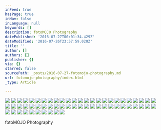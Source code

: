 ```yaml
---
inFeed: true
hasPage: true
inNav: false
inLanguage: null
keywords: []
description: fotoMOJO Photography
datePublished: '2016-07-27T00:01:34.429Z'
dateModified: '2016-07-26T23:57:59.020Z'
title: ''
author: []
authors: []
publisher: {}
via: {}
starred: false
sourcePath: _posts/2016-07-27-fotomojo-photography.md
url: fotomojo-photography/index.html
_type: Article

---
```

![](https://the-grid-user-content.s3-us-west-2.amazonaws.com/8b838f91-b556-4074-8d53-f844dd4e43e4.jpg)
![](https://the-grid-user-content.s3-us-west-2.amazonaws.com/20b7ecea-c729-4400-b82b-1c96631edd7d.jpg)
![](https://the-grid-user-content.s3-us-west-2.amazonaws.com/8d57f433-405a-4ebd-9c74-7ef1f770f59f.jpg)
![](https://the-grid-user-content.s3-us-west-2.amazonaws.com/a733c9f7-995e-433d-9063-09e5fae17d0e.jpg)
![](https://the-grid-user-content.s3-us-west-2.amazonaws.com/0bd449f0-c308-40ab-be3a-37416e114d1d.jpg)
![](https://the-grid-user-content.s3-us-west-2.amazonaws.com/15537eeb-a2c3-4b21-bfa2-2c28bccd3a8e.jpg)
![](https://the-grid-user-content.s3-us-west-2.amazonaws.com/ffc19efe-e12f-4c95-aec4-60125776fe2f.jpg)
![](https://the-grid-user-content.s3-us-west-2.amazonaws.com/718dd4b7-f1e3-4b1f-8a94-a26ff615f6e6.jpg)
![](https://the-grid-user-content.s3-us-west-2.amazonaws.com/6276084a-5485-48c7-a566-c87352d465f5.jpg)
![](https://the-grid-user-content.s3-us-west-2.amazonaws.com/59c6ce8c-896d-4e58-a3f5-f838976a8e02.jpg)
![](https://the-grid-user-content.s3-us-west-2.amazonaws.com/20ec76a8-c6a3-43dc-97a0-b8eb1c2e5d00.jpg)
![](https://the-grid-user-content.s3-us-west-2.amazonaws.com/4ce32eb0-dbef-4d66-95db-c149c93ef0f3.jpg)
![](https://the-grid-user-content.s3-us-west-2.amazonaws.com/bd70bd4e-a524-4ba0-abbf-fe2ea6a9f3d8.jpg)
![](https://the-grid-user-content.s3-us-west-2.amazonaws.com/34a91c87-e796-472e-aa50-48d2449d8641.jpg)
![](https://the-grid-user-content.s3-us-west-2.amazonaws.com/d9b1fe8c-bef0-4069-a865-bce7a9dca56e.jpg)
![](https://the-grid-user-content.s3-us-west-2.amazonaws.com/c8f58a9a-5a73-40dc-9a38-9455adf5444a.jpg)
![](https://the-grid-user-content.s3-us-west-2.amazonaws.com/3d15539d-5aa9-40f3-a6c1-2932831ba094.jpg)
![](https://the-grid-user-content.s3-us-west-2.amazonaws.com/3af3e7d6-fe4b-486e-bb04-04b14a93b98c.jpg)
![](https://the-grid-user-content.s3-us-west-2.amazonaws.com/4f79636b-3599-430b-8e8c-a970c2e7f8eb.jpg)
![](https://the-grid-user-content.s3-us-west-2.amazonaws.com/b2db5a05-36cb-483c-8b5c-63373566952f.jpg)
![](https://the-grid-user-content.s3-us-west-2.amazonaws.com/714da56d-5087-48a8-b88e-509fd5214d34.jpg)
![](https://the-grid-user-content.s3-us-west-2.amazonaws.com/665d9693-ba14-4c63-afc6-adeeefc398b2.jpg)
![](https://the-grid-user-content.s3-us-west-2.amazonaws.com/118ddb8f-9d76-4bed-8bf9-94b9bac596a0.jpg)
![](https://the-grid-user-content.s3-us-west-2.amazonaws.com/780a4d7c-3e5b-42c8-b943-51589d506f4c.jpg)
![](https://the-grid-user-content.s3-us-west-2.amazonaws.com/85ca0366-c58d-4bc7-bc6f-ef7cdd670da8.jpg)
![](https://the-grid-user-content.s3-us-west-2.amazonaws.com/0f2e2f4f-5e84-40e6-993f-4d0c44483898.jpg)
![](https://the-grid-user-content.s3-us-west-2.amazonaws.com/d5ae48e1-3a4b-4477-ae3b-c6478dfb5d6f.jpg)
![](https://the-grid-user-content.s3-us-west-2.amazonaws.com/756287a4-0bb7-4fcd-88dd-32bd1d25f5b3.jpg)
![](https://the-grid-user-content.s3-us-west-2.amazonaws.com/fcc8f88d-72ff-4520-bdc2-33233acdee37.jpg)
![](https://the-grid-user-content.s3-us-west-2.amazonaws.com/0bdbac0a-7d9a-47db-a2dc-eaa545fb88f1.jpg)
![](https://the-grid-user-content.s3-us-west-2.amazonaws.com/184f3565-f094-402e-94d3-34917b6dcc77.jpg)
![](https://the-grid-user-content.s3-us-west-2.amazonaws.com/e5d195d9-00ab-4e6a-a5c3-e041e8931792.jpg)
![](https://the-grid-user-content.s3-us-west-2.amazonaws.com/06519a83-816c-4826-a7ef-047bab970509.jpg)
![](https://the-grid-user-content.s3-us-west-2.amazonaws.com/2dfe001e-e829-458f-ac31-f0198b8373f5.jpg)
![](https://the-grid-user-content.s3-us-west-2.amazonaws.com/ebd2d5c1-349a-4d44-9d76-3f7c91827bb7.jpg)
![](https://the-grid-user-content.s3-us-west-2.amazonaws.com/5fdb2b3f-cdfa-49bc-96a5-42995b1132ec.jpg)
![](https://the-grid-user-content.s3-us-west-2.amazonaws.com/c5704d32-bb31-4100-826a-9e0b6893ff42.jpg)
![](https://the-grid-user-content.s3-us-west-2.amazonaws.com/355c6722-33ca-46ad-8ccd-c7a2fdb86635.jpg)
![](https://the-grid-user-content.s3-us-west-2.amazonaws.com/34b22797-f4bf-47ce-823e-37255737b177.jpg)
![](https://the-grid-user-content.s3-us-west-2.amazonaws.com/02b42028-e67c-44fc-aea7-435e9b0fdd6a.jpg)
![](https://the-grid-user-content.s3-us-west-2.amazonaws.com/a03b7545-2659-4a68-b479-8ece372c67e8.jpg)
![](https://the-grid-user-content.s3-us-west-2.amazonaws.com/3ae73f4f-4bcc-471d-b281-d44cc4eb243c.jpg)
![](https://the-grid-user-content.s3-us-west-2.amazonaws.com/91425597-f6a4-4f5d-82f3-4612351c9488.jpg)
![](https://the-grid-user-content.s3-us-west-2.amazonaws.com/498c1a20-1421-4f76-b7bf-fae9cbc19db2.jpg)
![](https://the-grid-user-content.s3-us-west-2.amazonaws.com/0c3697d0-7aeb-4a46-93e6-6a6c0ef31ef7.jpg)
![](https://the-grid-user-content.s3-us-west-2.amazonaws.com/87c858ca-d4de-4841-9539-ad9de3a2d909.jpg)
![](https://the-grid-user-content.s3-us-west-2.amazonaws.com/4ce457b8-44e8-4afa-b401-d670bd6908e0.jpg)
![](https://the-grid-user-content.s3-us-west-2.amazonaws.com/daa4dc96-f30b-4aec-8244-802d590cdab0.jpg)
![](https://the-grid-user-content.s3-us-west-2.amazonaws.com/9e49abe9-7d71-4aa9-9eff-f9907749bbff.jpg)
![](https://the-grid-user-content.s3-us-west-2.amazonaws.com/24f31e39-efb4-469e-89ae-8211fdc649bf.jpg)
![](https://the-grid-user-content.s3-us-west-2.amazonaws.com/dc98cf1e-30ee-462f-90cf-a7d0463e12ac.jpg)
![](https://the-grid-user-content.s3-us-west-2.amazonaws.com/9ab1464a-f4f4-497c-acfd-bae28c2dc46f.jpg)
![](https://the-grid-user-content.s3-us-west-2.amazonaws.com/ab80675a-0e31-401c-9601-3d81db35ffb1.jpg)
![](https://the-grid-user-content.s3-us-west-2.amazonaws.com/eba07708-a0f6-42c5-8b02-a6cb95b4863d.jpg)
![](https://the-grid-user-content.s3-us-west-2.amazonaws.com/1867c338-1f04-41fa-8e4d-e23efa85fd2f.jpg)
![](https://the-grid-user-content.s3-us-west-2.amazonaws.com/63b0c959-2590-4ad1-84f5-35a10e1bc5da.jpg)
![](https://the-grid-user-content.s3-us-west-2.amazonaws.com/19a4c93c-7374-4d8a-a465-053a74d0afc9.jpg)
![](https://the-grid-user-content.s3-us-west-2.amazonaws.com/663e2b09-725e-4d31-9659-e20468c3d921.jpg)
![](https://the-grid-user-content.s3-us-west-2.amazonaws.com/b3a0fd1a-6166-49ad-b74c-03aee63a88a8.jpg)
![](https://the-grid-user-content.s3-us-west-2.amazonaws.com/7c410d17-0431-47da-a82b-79aae604bd15.jpg)

fotoMOJO Photography